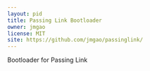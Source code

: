 ```yaml
---
layout: pid
title: Passing Link Bootloader
owner: jmgao
license: MIT
site: https://github.com/jmgao/passinglink/
---
```

Bootloader for Passing Link
